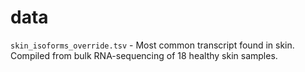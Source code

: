 # data
`skin_isoforms_override.tsv` - Most common transcript found in skin. Compiled from bulk RNA-sequencing of 18 healthy skin samples.

